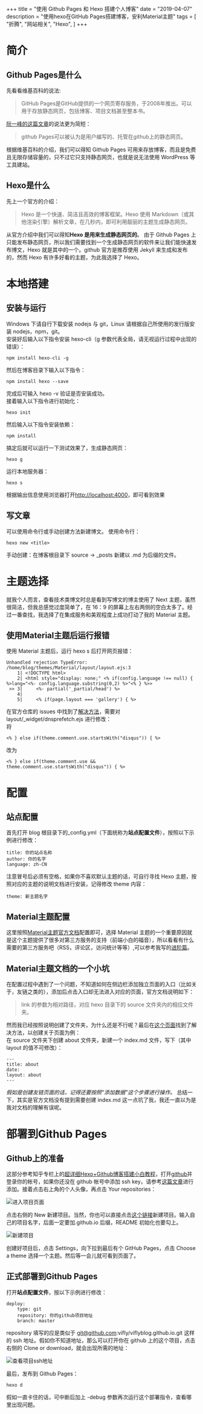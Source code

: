 +++
title = "使用 Github Pages 和 Hexo 搭建个人博客"
date = "2019-04-07"
description = "使用hexo在GitHub Pages搭建博客，安利Material主题"
tags = [
    "折腾",
    "网站相关",
    "Hexo",
]
+++

# 简介
## Github Pages是什么
先看看维基百科的说法:  
> GitHub Pages是GitHub提供的一个网页寄存服务，于2008年推出。可以用于存放静态网页，包括博客、项目文档甚至整本书。

[阮一峰的这篇文章](http://www.ruanyifeng.com/blog/2012/08/blogging_with_jekyll.html)的说法更为简短：
> github Pages可以被认为是用户编写的、托管在github上的静态网页。

根据维基百科的介绍，我们可以得知 Github Pages 可用来存放博客，而且是免费且无限存储容量的，只不过它只支持静态网页，也就是说无法使用 WordPress 等工具建站。

## Hexo是什么
先上一个官方的介绍：
> Hexo 是一个快速、简洁且高效的博客框架。Hexo 使用 Markdown（或其他渲染引擎）解析文章，在几秒内，即可利用靓丽的主题生成静态网页。

从官方介绍中我们可以得知**Hexo 是用来生成静态网页的**。
由于 Github Pages 上只能发布静态网页，所以我们需要找到一个生成静态网页的软件来让我们能快速发布博文，Hexo 就是其中的一个。github 官方是推荐使用 Jekyll 来生成和发布的，然而 Hexo 有许多好看的主题，为此我选择了 Hexo。

# 本地搭建
## 安装与运行
Windows 下请自行下载安装 nodejs 与 git，Linux 请根据自己所使用的发行版安装 nodejs，npm，git。  
安装好后输入以下指令安装 hexo-cli（g 参数代表全局，请无视运行过程中出现的错误）：

    npm install hexo-cli -g
   
然后在博客目录下输入以下指令：

    npm install hexo --save  

完成后可输入 hexo -v 验证是否安装成功。  
接着输入以下指令进行初始化：
    
    hexo init

然后输入以下指令安装依赖：

    npm install 

搞定后就可以运行一下测试效果了，生成静态网页：

    hexo g

运行本地服务器：

    hexo s

根据输出信息使用浏览器打开[http://localhost:4000](http://localhost:4000)，即可看到效果

## 写文章
可以使用命令行或手动创建方法新建博文。
使用命令行：

    hexo new <title>

手动创建：在博客根目录下 source -> _posts 新建以 .md 为后缀的文件。

# 主题选择
就我个人而言，查看技术类博文时总是看到写博文的博主使用了 Next 主题，虽然很简洁，但我总感觉过度简单了，在 16：9 的屏幕上左右两侧的空白太多了。经过一番查找，我选择了在集成服务和美观程度上成功打动了我的 Material 主题。  

## 使用Material主题后运行报错
使用 Material 主题后，运行 hexo s 后打开网页报错：  
```
Unhandled rejection TypeError: /home/blog/themes/Material/layout/layout.ejs:3
    1| <!DOCTYPE html>
    2| <html style="display: none;" <% if(config.language !== null) { %>lang="<%- config.language.substring(0,2) %>"<% } %>>
 >> 3|     <%- partial('_partial/head') %>
    4| 
    5|     <% if(page.layout === 'gallery') { %>
```

在官方仓库的 issues 中找到了[解决方法](https://github.com/viosey/hexo-theme-Material/issues/686)，需要对 layout/_widget/dnsprefetch.ejs 进行修改：  
将

    <% } else if(theme.comment.use.startsWith("disqus")) { %> 
改为 

    <% } else if(theme.comment.use && theme.comment.use.startsWith("disqus")) { %>

# 配置
## 站点配置
首先打开 blog 根目录下的_config.yml（下面统称为**站点配置文件**），按照以下示例进行修改：  

    title: 你的站点名称
    author: 你的名字
    language: zh-CN

注意冒号后必须有空格，如果你不喜欢默认主题的话，可自行寻找 Hexo 主题，按照对应的主题的说明文档进行安装，记得修改 theme 内容：  

    theme: 新主题名字

## Material主题配置
这里按照[Material主题官方文档](https://github.com/neko-dev/Material-theme-docs/)配置即可，选择 Material 主题的一个重要原因就是这个主题提供了很多对第三方服务的支持（前端小白的福音），所以看看有什么需要的第三方服务吧（RSS，评论区，访问统计等等）,可以参考我写的[进阶篇](https://viflythink.com/Use_GithubPages_and_Hexo_to_build_blog_advanced)。

## Material主题文档的一个小坑
在配置过程中遇到了一个问题，不知道如何在侧边栏添加独立页面的入口（比如关于，友链之类的），添加后点击入口却无法进入对应的页面，官方文档说明如下：
> link 的参数为相对路径，对应 hexo 目录下的 source 文件夹内的相应文件夹。  

然而我已经按照说明创建了文件夹，为什么还是不行呢？最后在[这个页面](https://github.com/viosey/hexo-theme-Material/wiki/%E5%88%9B%E5%BB%BA%E3%80%8C%E5%8F%8B%E6%83%85%E9%93%BE%E6%8E%A5%E3%80%8D%E9%A1%B5%E9%9D%A2)找到了解决方法，以创建关于页面为例：  
在 source 文件夹下创建 about 文件夹，新建一个 index.md 文件，写下（其中 layout 的值不可修改）：  

    ---
    title: about
    date: 
    layout: about
    ---

*假如是创建友链页面的话，记得还要按照“添加数据”这个步骤进行操作。*
总结一下，其实是官方文档没有提到需要创建 index.md 这一点坑了我，我还一直以为是我对文档的理解有误呢。


# 部署到Github Pages
## Github上的准备
这部分参考知乎专栏上的[超详细Hexo+Github博客搭建小白教程](https://zhuanlan.zhihu.com/p/35668237)，打开[github](https://github.com)并登录你的帐号，如果你还没在 github 帐号中添加 ssh key，请参考[这篇文章](https://gist.github.com/yisibl/8019693)进行添加。接着点击右上角的个人头像，再点击 Your repositories：  

![进入项目页面](go_to_repositories.png)

点击右侧的 New 新建项目。当然，你也可以直接点击[这个链接](https://github.com/new)新建项目。输入自己的项目名字，后面一定要加.github.io 后缀，README 初始化也要勾上。

![新建项目](new_repositories.png)

创建好项目后，点击 Settings，向下拉到最后有个 GitHub Pages，点击 Choose a theme 选择一个主题。然后等一会儿就可看到页面了。

## 正式部署到Github Pages
打开**站点配置文件**，按以下示例进行修改：

    deploy:
        type: git
        repository: 你的github项目地址
        branch: master

repository 填写的应是类似于 git@github.com:vifly/viflyblog.github.io.git 这样的 ssh 地址。假如你不知道地址，那么可以打开你在 github 上的这个项目，点击右侧的 Clone or download，就会出现所需的地址：

![查看项目ssh地址](view_repositories_url.png)

最后，发布到 Github Pages：

    hexo d

假如一直卡住的话，可中断后加上 -debug 参数再次运行这个部署指令，查看哪里出现问题。
 
